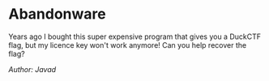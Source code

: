 # Abandonware

Years ago I bought this super expensive program that gives you a DuckCTF flag, but my licence key won't work anymore! Can you help recover the flag?

*Author: Javad*
